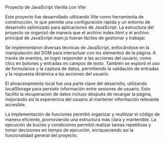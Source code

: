 Proyecto de JavaScript Vanilla con Vite

Este proyecto fue desarrollado utilizando Vite como herramienta de construcción, lo que permite una configuración rápida y un entorno de desarrollo optimizado para aplicaciones de JavaScript. La estructura del proyecto se organizó de manera que el archivo index.html y el archivo principal de JavaScript main.js fueran fáciles de gestionar y trabajar.

Se implementaron diversas técnicas de JavaScript, enfocándose en la manipulación del DOM para interactuar con los elementos de la página. A través de eventos, se logró responder a las acciones del usuario, como clics en botones y entradas en campos de texto. También se exploró el uso de formularios y la captura de datos, permitiendo la validación de entradas y la respuesta dinámica a las acciones del usuario.

El almacenamiento local fue una parte clave del desarrollo, utilizando localStorage para persistir información entre sesiones de usuario. Esto facilitó la recuperación de datos incluso después de recargar la página, mejorando así la experiencia del usuario al mantener información relevante accesible.

La implementación de funciones permitió organizar y reutilizar el código de manera eficiente, promoviendo una estructura más clara y mantenible. La ejecución de bucles y condiciones permitió realizar tareas repetitivas y tomar decisiones en tiempo de ejecución, enriqueciendo así la funcionalidad general del proyecto.
